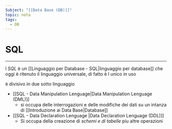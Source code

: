 ```yaml
---
Subject: "[[Data Base (DB)]]"
topic: nota
tags:
  - DB
---
```


# SQL
---
l _SQL_ è un [[Linguaggio per Database - SQL|linguaggio per database]] che oggi è ritenuto il linguaggio universale, di fatto è l unico in uso

è divisivo in due sotto linguaggio
- [[SQL - Data Manipulation Lenguage|Data Manipulation Lenguage (DML)]]
	- si occupa delle interrogazioni e delle modifiche dei dati su un intanza di [[Introduzione ai Data Base|Database]]
- [[SQL - Data Declaration Lenguage |Data Declaration Lenguage (DDL)]]
	- Si occupa della creazione di _schemi e di tabelle_ piu altre operazioni 